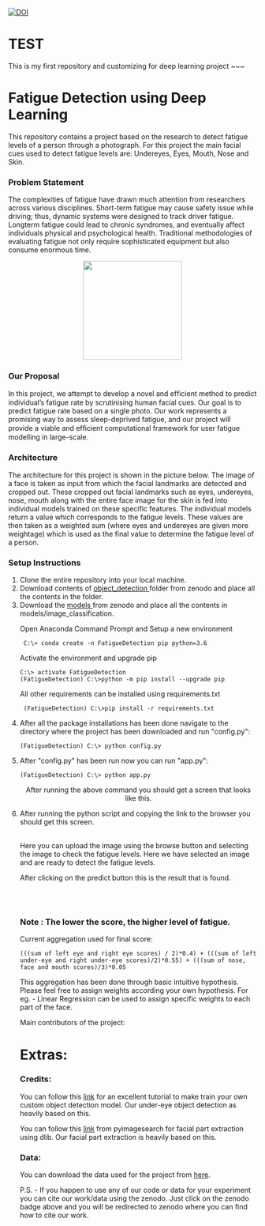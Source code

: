 <a href="https://doi.org/10.5281/zenodo.3902276"><img src="https://zenodo.org/badge/DOI/10.5281/zenodo.3902276.svg" alt="DOI"></a>

# TEST
  This is my first repository and customizing for deep learning project ~~~

# Fatigue Detection using Deep Learning

This repository contains a project based on the research to detect fatigue levels of a person through a photograph. For this project the main facial cues used to detect fatigue levels are: Undereyes, Eyes, Mouth, Nose and Skin.

### Problem Statement
The complexities of fatigue have drawn much attention from researchers across various disciplines. Short-term fatigue may cause safety issue while driving; thus, dynamic systems were designed to track driver fatigue. Longterm fatigue could lead to chronic syndromes, and eventually affect individuals physical and psychological health. Traditional methodologies of evaluating fatigue not only require sophisticated equipment but also consume enormous time.

<p align="center">
<img src="https://user-images.githubusercontent.com/33536225/85205309-42e3fe80-b338-11ea-9966-cf295f576aa3.png" height="200" >
</p>

### Our Proposal
In this project, we attempt to develop a novel and efﬁcient method to predict individual’s fatigue rate by scrutinising human facial cues. Our goal is to predict fatigue rate based on a single photo. Our work represents a promising way to assess sleep-deprived fatigue, and our project will provide a viable and efﬁcient computational framework for user fatigue modelling in large-scale.

### Architecture
The architecture for this project is shown in the picture below. The image of a face is taken as input from which the facial landmarks are detected and cropped out. These cropped out facial landmarks such as eyes, undereyes, nose, mouth along with the entire face image for the skin is fed into individual models trained on these specific features. The individual models return a value which corresponds to the fatigue levels. These values are then taken as a weighted sum (where eyes and undereyes are given more weightage) which is used as the final value to determine the fatigue level of a person.


### Setup Instructions
<ol>
<li>Clone the entire repository into your local machine.</li>
<li>Download contents of <a href="https://zenodo.org/api/files/fc89114d-f49d-42b1-a277-2a2b08bf4ea9/object_detection_folder.zip">object_detection </a> folder from zenodo and place all the contents in the folder.</li>
<li>Download the <a href="https://zenodo.org/api/files/fc89114d-f49d-42b1-a277-2a2b08bf4ea9/image_classification_models.zip"> models </a> from zenodo and place all the contents in models/image_classification.</li>


  <p> Open Anaconda Command Prompt and Setup a new environment</p>
   
  ```
   C:\> conda create -n FatigueDetection pip python=3.6
  ```

  <p>Activate the environment and upgrade pip </p>
  
  ```
  C:\> activate FatigueDetection
  (FatigueDetection) C:\>python -m pip install --upgrade pip
  ```
  <p>All other requirements can be installed using requirements.txt</p>
  
  ```
   (FatigueDetection) C:\>pip install -r requirements.txt
  ```

<li> After all the package installations has been done navigate to the directory where the project has been downloaded and run "config.py":
  
  ```
  (FatigueDetection) C:\> python config.py
  ```
<li> After "config.py" has been run now you can run "app.py":
  
  ```
  (FatigueDetection) C:\> python app.py
  ```
<p align="center"> After running the above command you should get a screen that looks like this.



<li> After running the python script and copying the link to the browser you should get this screen.</li><br>
 
<p> Here you can upload the image using the browse button and selecting the image to check the fatigue levels. Here we have selected an image and are ready to detect the fatigue levels. </p>


<p> After clicking on the predict button this is the result that is found. </p>

<br>


<br>


### Note : The lower the score, the higher level of fatigue.

Current aggregation used for final score:
  ```
(((sum of left eye and right eye scores) / 2)*0.4) + (((sum of left under-eye and right under-eye scores)/2)*0.55) + (((sum of nose, face and mouth scores)/3)*0.05
  ```
This aggregation has been done through basic intuitive hypothesis. Please feel free to assign weights according your own hypothesis. For eg. - Linear Regression can be used to assign specific weights to each part of the face.
<p> Main contributors of the project:

# Extras:

### Credits:
<p> You can follow this <a href="https://github.com/EdjeElectronics/TensorFlow-Object-Detection-API-Tutorial-Train-Multiple-Objects-Windows-10" >link</a> for an excellent tutorial to make train your own custom object detection model. Our under-eye object detection as heavily based on this.</p>
<p> You can follow this <a href="https://www.pyimagesearch.com/2017/04/10/detect-eyes-nose-lips-jaw-dlib-opencv-python/" >link</a> from pyimagesearch for facial part extraction using dlib. Our facial part extraction is heavily based on this.</p>

### Data:
<p> You can download the data used for the project from <a href="https://zenodo.org/api/files/fc89114d-f49d-42b1-a277-2a2b08bf4ea9/dataset.zip">here</a>. </p>



P.S. - If you happen to use any of our code or data for your experiment you can cite our work/data using the zenodo. Just click on the zenodo badge above and you will be redirected to zenodo where you can find how to cite our work.

